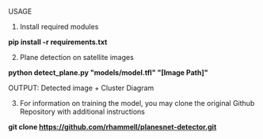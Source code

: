 USAGE

1. Install required modules

**pip install -r requirements.txt**

2. Plane detection on satellite images

**python detect_plane.py "models/model.tfl" "[Image Path]"**

OUTPUT: Detected image + Cluster Diagram 

3. For information on training the model, you may clone the original Github Repository with additional instructions

**git clone https://github.com/rhammell/planesnet-detector.git**




